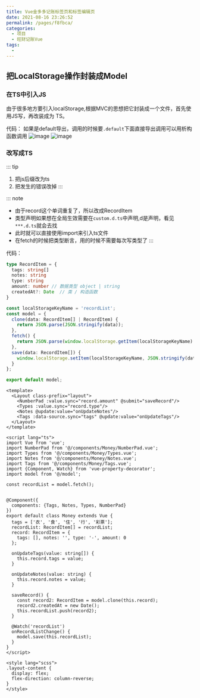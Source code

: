```yaml
---
title: Vue金多多记账标签页和标签编辑页
date: 2021-08-16 23:26:52
permalink: /pages/f8fbca/
categories:
  - 项目
  - 旺财记账Vue
tags:
  - 
---
```

  
## 把LocalStorage操作封装成Model
### 在TS中引入JS
由于很多地方要引入localStorage,根据MVC的思想把它封装成一个文件，首先使用JS写，再改装成为
TS。

代码：
如果是default导出，调用的时候要`.default`下面直接导出调用可以用析构函数调用
![image](https://cdn.jsdelivr.net/gh/botshen/cdn@master/20210813/image.35rtmwbtwc20.png)
![image](https://cdn.jsdelivr.net/gh/botshen/cdn@master/20210813/image.5icmit6vvd40.png)
### 改写成TS
::: tip
1. 把js后缀改为ts
2. 把发生的错误改掉
:::


::: note
- 由于record这个单词重复了，所以改成RecordItem
- 类型声明如果想在全局生效需要在`custom.d.ts`中声明,d是声明，看见`***.d.ts`就会去找
- 此时就可以直接使用import来引入ts文件
- 在fetch的时候把类型断言，用的时候不需要每次写类型了
:::

代码：
```ts
type RecordItem = {
  tags: string[]
  notes: string
  type: string
  amount: number // 数据类型 object | string
  createdAt?: Date  // 类 / 构造函数
}
```
```ts
const localStorageKeyName = 'recordList';
const model = {
  clone(data: RecordItem[] | RecordItem) {
    return JSON.parse(JSON.stringify(data));
  },
  fetch() {
    return JSON.parse(window.localStorage.getItem(localStorageKeyName) || '[]') as RecordItem[];
  },
  save(data: RecordItem[]) {
    window.localStorage.setItem(localStorageKeyName, JSON.stringify(data));
  }
};

export default model;
```
```vue
<template>
  <Layout class-prefix="layout">
    <NumberPad :value.sync="record.amount" @submit="saveRecord"/>
    <Types :value.sync="record.type"/>
    <Notes @update:value="onUpdateNotes"/>
    <Tags :data-source.sync="tags" @update:value="onUpdateTags"/>
  </Layout>
</template>

<script lang="ts">
import Vue from 'vue';
import NumberPad from '@/components/Money/NumberPad.vue';
import Types from '@/components/Money/Types.vue';
import Notes from '@/components/Money/Notes.vue';
import Tags from '@/components/Money/Tags.vue';
import {Component, Watch} from 'vue-property-decorator';
import model from '@/model';

const recordList = model.fetch();


@Component({
  components: {Tags, Notes, Types, NumberPad}
})
export default class Money extends Vue {
  tags = ['衣', '食', '住', '行', '彩票'];
  recordList: RecordItem[] = recordList;
  record: RecordItem = {
    tags: [], notes: '', type: '-', amount: 0
  };

  onUpdateTags(value: string[]) {
    this.record.tags = value;
  }

  onUpdateNotes(value: string) {
    this.record.notes = value;
  }

  saveRecord() {
    const record2: RecordItem = model.clone(this.record);
    record2.createdAt = new Date();
    this.recordList.push(record2);
  }

  @Watch('recordList')
  onRecordListChange() {
    model.save(this.recordList);
  }
}
</script>

<style lang="scss">
.layout-content {
  display: flex;
  flex-direction: column-reverse;
}
</style>

```
